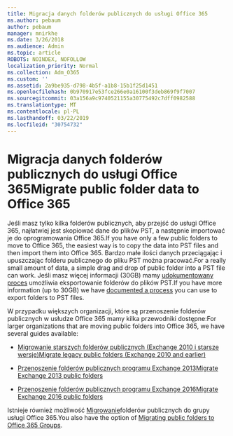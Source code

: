 ```yaml
---
title: Migracja danych folderów publicznych do usługi Office 365
ms.author: pebaum
author: pebaum
manager: mnirkhe
ms.date: 3/26/2018
ms.audience: Admin
ms.topic: article
ROBOTS: NOINDEX, NOFOLLOW
localization_priority: Normal
ms.collection: Adm_O365
ms.custom: ''
ms.assetid: 2a9be935-d798-4b5f-a1b8-15b1f25d1451
ms.openlocfilehash: 0b970917e53fce266e0a16100f3deb869f9f7007
ms.sourcegitcommit: 03a156a9c9740521155a30775492c7dff0982588
ms.translationtype: MT
ms.contentlocale: pl-PL
ms.lasthandoff: 03/22/2019
ms.locfileid: "30754732"
---
```

# <a name="migrate-public-folder-data-to-office-365"></a><span data-ttu-id="4b3f4-102">Migracja danych folderów publicznych do usługi Office 365</span><span class="sxs-lookup"><span data-stu-id="4b3f4-102">Migrate public folder data to Office 365</span></span>

<span data-ttu-id="4b3f4-103">Jeśli masz tylko kilka folderów publicznych, aby przejść do usługi Office 365, najłatwiej jest skopiować dane do plików PST, a następnie importować je do oprogramowania Office 365.</span><span class="sxs-lookup"><span data-stu-id="4b3f4-103">If you have only a few public folders to move to Office 365, the easiest way is to copy the data into PST files and then import them into Office 365.</span></span> <span data-ttu-id="4b3f4-104">Bardzo małe ilości danych przeciągając i upuszczając folderu publicznego do pliku PST można pracować.</span><span class="sxs-lookup"><span data-stu-id="4b3f4-104">For a really small amount of data, a simple drag and drop of public folder into a PST file can work.</span></span> <span data-ttu-id="4b3f4-105">Jeśli masz więcej informacji (30GB) mamy [udokumentowany proces](https://technet.microsoft.com/library/dn874017%28v=exchg.150%29.aspx#PSTMigrate) umożliwia eksportowanie folderów do plików PST.</span><span class="sxs-lookup"><span data-stu-id="4b3f4-105">If you have more information (up to 30GB) we have [documented a process](https://technet.microsoft.com/library/dn874017%28v=exchg.150%29.aspx#PSTMigrate) you can use to export folders to PST files.</span></span> 
  
<span data-ttu-id="4b3f4-106">W przypadku większych organizacji, które są przenoszenie folderów publicznych w usłudze Office 365 mamy kilka przewodniki dostępne:</span><span class="sxs-lookup"><span data-stu-id="4b3f4-106">For larger organizations that are moving public folders into Office 365, we have several guides available:</span></span>
  
- [<span data-ttu-id="4b3f4-107">Migrowanie starszych folderów publicznych (Exchange 2010 i starsze wersje)</span><span class="sxs-lookup"><span data-stu-id="4b3f4-107">Migrate legacy public folders (Exchange 2010 and earlier)</span></span>](https://technet.microsoft.com/library/dn874017%28v=exchg.150%29.aspx)
    
- [<span data-ttu-id="4b3f4-108">Przenoszenie folderów publicznych programu Exchange 2013</span><span class="sxs-lookup"><span data-stu-id="4b3f4-108">Migrate Exchange 2013 public folders</span></span>](https://technet.microsoft.com/library/mt798260%28v=exchg.150%29.aspx)
    
- [<span data-ttu-id="4b3f4-109">Przenoszenie folderów publicznych programu Exchange 2016</span><span class="sxs-lookup"><span data-stu-id="4b3f4-109">Migrate Exchange 2016 public folders</span></span>](https://technet.microsoft.com/library/mt798260%28v=exchg.160%29.aspx)
    
<span data-ttu-id="4b3f4-110">Istnieje również możliwość [Migrowanie](https://technet.microsoft.com/library/mt843872%28v=exchg.150%29.aspx)folderów publicznych do grupy usługi Office 365.</span><span class="sxs-lookup"><span data-stu-id="4b3f4-110">You also have the option of [Migrating public folders to Office 365 Groups](https://technet.microsoft.com/library/mt843872%28v=exchg.150%29.aspx).</span></span>
  

